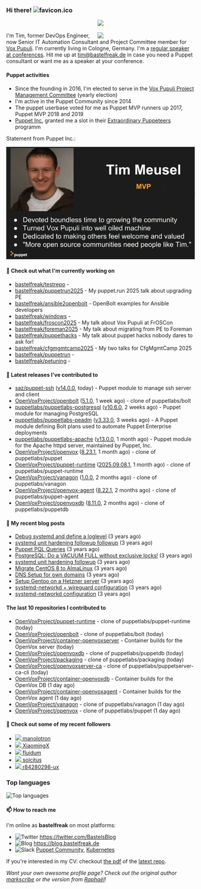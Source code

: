 ### Hi there! ![favicon.ico](https://raw.githubusercontent.com/bastelfreak/bastelfreak/master/favicon.ico)

<p align="center">
  <a href="https://github.com/ryo-ma/github-profile-trophy"><img src="https://github-profile-trophy.vercel.app/?username=bastelfreak&theme=darkhub&margin-w=15&margin-h=15&no-frame=true&column=5"/></a>
</p>

<img align="right" src="https://avatars.githubusercontent.com/bastelfreak" width="260">

I'm Tim, former DevOps Engineer, now Senior IT Automation Consultant and Project
Committee member for [Vox Pupuli](https://voxpupuli.org).
I'm currently living in Cologne, Germany. I'm a
[regular speaker at conferences](https://github.com/bastelfreak/talks#collection-of-talks-proposals-and-related-stuff).
Hit me up at [tim@bastelfreak.de](mailto:tim@bastelfeak.de) in case you need a
Puppet consultant or want me as a speaker at your conference.

#### Puppet activities

* Since the founding in 2016, I'm elected to serve in the [Vox Pupuli Project Management Committee](https://voxpupuli.org/blog/2016/10/12/pmc-election-results/) (yearly election)
* I'm active in the Puppet Community since 2014
* The puppet userbase voted for me as Puppet MVP runners up 2017, Puppet MVP 2018 and 2019
* [Puppet Inc.](https://puppet.com) granted me a slot in their [Extraordinary Puppeteers](https://puppet-champions.github.io/profiles.html) programm

Statement from Puppet Inc.:

![mvp statement](https://raw.githubusercontent.com/bastelfreak/bastelfreak/master/MVP.png)

#### 🌱 Check out what I'm currently working on


- [bastelfreak/testrepo](https://github.com/bastelfreak/testrepo) - 
- [bastelfreak/puppetrun2025](https://github.com/bastelfreak/puppetrun2025) - My puppet.run 2025 talk about upgrading PE
- [bastelfreak/ansible2openbolt](https://github.com/bastelfreak/ansible2openbolt) - OpenBolt examples for Ansible developers
- [bastelfreak/windows](https://github.com/bastelfreak/windows) - 
- [bastelfreak/froscon2025](https://github.com/bastelfreak/froscon2025) - My talk about Vox Pupuli at FrOSCon
- [bastelfreak/foreman2025](https://github.com/bastelfreak/foreman2025) - My talk about migrating from PE to Foreman
- [bastelfreak/puppethacks](https://github.com/bastelfreak/puppethacks) - My talk about puppet hacks nobody dares to ask for!
- [bastelfreak/cfgmgmtcamp2025](https://github.com/bastelfreak/cfgmgmtcamp2025) - My two talks for CfgMgmtCamp 2025
- [bastelfreak/puppetrun](https://github.com/bastelfreak/puppetrun) - 
- [bastelfreak/petuning](https://github.com/bastelfreak/petuning) - 

#### 🔭 Latest releases I've contributed to


- [saz/puppet-ssh](https://github.com/saz/puppet-ssh) ([v14.0.0](https://github.com/saz/puppet-ssh/releases/tag/v14.0.0), today) - Puppet module to manage ssh server and client
- [OpenVoxProject/openbolt](https://github.com/OpenVoxProject/openbolt) ([5.1.0](https://github.com/OpenVoxProject/openbolt/releases/tag/5.1.0), 1 week ago) - clone of puppetlabs/bolt
- [puppetlabs/puppetlabs-postgresql](https://github.com/puppetlabs/puppetlabs-postgresql) ([v10.6.0](https://github.com/puppetlabs/puppetlabs-postgresql/releases/tag/v10.6.0), 2 weeks ago) - Puppet module for managing PostgreSQL
- [puppetlabs/puppetlabs-peadm](https://github.com/puppetlabs/puppetlabs-peadm) ([v3.33.0](https://github.com/puppetlabs/puppetlabs-peadm/releases/tag/v3.33.0), 3 weeks ago) - A Puppet module defining Bolt plans used to automate Puppet Enterprise deployments
- [puppetlabs/puppetlabs-apache](https://github.com/puppetlabs/puppetlabs-apache) ([v13.0.0](https://github.com/puppetlabs/puppetlabs-apache/releases/tag/v13.0.0), 1 month ago) - Puppet module for the Apache httpd server, maintained by Puppet, Inc. 
- [OpenVoxProject/openvox](https://github.com/OpenVoxProject/openvox) ([8.23.1](https://github.com/OpenVoxProject/openvox/releases/tag/8.23.1), 1 month ago) - clone of puppetlabs/puppet
- [OpenVoxProject/puppet-runtime](https://github.com/OpenVoxProject/puppet-runtime) ([2025.09.08.1](https://github.com/OpenVoxProject/puppet-runtime/releases/tag/2025.09.08.1), 1 month ago) - clone of puppetlabs/puppet-runtime
- [OpenVoxProject/vanagon](https://github.com/OpenVoxProject/vanagon) ([1.0.0](https://github.com/OpenVoxProject/vanagon/releases/tag/1.0.0), 2 months ago) - clone of puppetlabs/vanagon
- [OpenVoxProject/openvox-agent](https://github.com/OpenVoxProject/openvox-agent) ([8.22.1](https://github.com/OpenVoxProject/openvox-agent/releases/tag/8.22.1), 2 months ago) - clone of puppetlabs/puppet-agent
- [OpenVoxProject/openvoxdb](https://github.com/OpenVoxProject/openvoxdb) ([8.11.0](https://github.com/OpenVoxProject/openvoxdb/releases/tag/8.11.0), 2 months ago) - clone of puppetlabs/puppetdb

#### 📜 My recent blog posts


- [Debug systemd and define a loglevel](https://blog.bastelfreak.de/2022/02/debug-systemd-and-define-a-loglevel/) (3 years ago)
- [systemd unit hardening followup followup](https://blog.bastelfreak.de/2022/01/systemd-unit-hardening-followup-followup/) (3 years ago)
- [Puppet PQL Queries](https://blog.bastelfreak.de/2022/01/puppet-pql-queries/) (3 years ago)
- [PostgreSQL: Do a VACUUM FULL without exclusive locks!](https://blog.bastelfreak.de/2022/01/postgresql-do-a-vacuum-full-without-exclusive-locks/) (3 years ago)
- [systemd unit hardening followup](https://blog.bastelfreak.de/2022/01/systemd-unit-hardening-followup/) (3 years ago)
- [Migrate CentOS 8 to AlmaLinux](https://blog.bastelfreak.de/2022/01/migrate-centos-8-to-almalinux/) (3 years ago)
- [DNS Setup for own domains](https://blog.bastelfreak.de/2022/01/dns-setup-for-own-domains/) (3 years ago)
- [Setup Gentoo on a Hetzner server](https://blog.bastelfreak.de/2022/01/setup-gentoo-on-a-hetzner-server/) (3 years ago)
- [systemd-networkd &#43; wireguard configuration](https://blog.bastelfreak.de/2022/01/systemd-networkd-wireguard-configuration/) (3 years ago)
- [systemd-networkd configuration](https://blog.bastelfreak.de/2022/01/systemd-networkd-configuration/) (3 years ago)

#### The last 10 repositories I contributed to


- [OpenVoxProject/puppet-runtime](https://github.com/OpenVoxProject/puppet-runtime) - clone of puppetlabs/puppet-runtime (today)
- [OpenVoxProject/openbolt](https://github.com/OpenVoxProject/openbolt) - clone of puppetlabs/bolt (today)
- [OpenVoxProject/container-openvoxserver](https://github.com/OpenVoxProject/container-openvoxserver) - Container builds for the OpenVox server (today)
- [OpenVoxProject/openvoxdb](https://github.com/OpenVoxProject/openvoxdb) - clone of puppetlabs/puppetdb (today)
- [OpenVoxProject/packaging](https://github.com/OpenVoxProject/packaging) - clone of puppetlabs/packaging (today)
- [OpenVoxProject/openvoxserver-ca](https://github.com/OpenVoxProject/openvoxserver-ca) - clone of puppetlabs/puppetserver-ca-cli (today)
- [OpenVoxProject/container-openvoxdb](https://github.com/OpenVoxProject/container-openvoxdb) - Container builds for the OpenVox DB (1 day ago)
- [OpenVoxProject/container-openvoxagent](https://github.com/OpenVoxProject/container-openvoxagent) - Container builds for the OpenVox agent (1 day ago)
- [OpenVoxProject/vanagon](https://github.com/OpenVoxProject/vanagon) - clone of puppetlabs/vanagon (1 day ago)
- [OpenVoxProject/openvox](https://github.com/OpenVoxProject/openvox) - clone of puppetlabs/puppet (1 day ago)

#### 👥 Check out some of my recent followers


- [<img src="https://avatars.githubusercontent.com/u/85654122?v=4" height="20"/> manolotron](https://github.com/manolotron)
- [<img src="https://avatars.githubusercontent.com/u/5387930?u=1cd0cfa4ab9c6e30da495e621b850e4f61a203aa&amp;v=4" height="20"/> XiaomingX](https://github.com/XiaomingX)
- [<img src="https://avatars.githubusercontent.com/u/16622232?v=4" height="20"/> fluidum](https://github.com/fluidum)
- [<img src="https://avatars.githubusercontent.com/u/10766800?v=4" height="20"/> solcitus](https://github.com/solcitus)
- [<img src="https://avatars.githubusercontent.com/u/222501283?v=4" height="20"/> r84280298-ux](https://github.com/r84280298-ux)

### Top languages

![Top languages](https://github-readme-stats.vercel.app/api/top-langs/?username=bastelfreak&hide_title=true)

#### 📫 How to reach me

I'm online as **bastelfreak** on most platforms:

- <img src="https://raw.githubusercontent.com/FortAwesome/Font-Awesome/master/svgs/brands/twitter.svg" width="20" alt="Twitter" /> https://twitter.com/BastelsBlog
- <img src="https://raw.githubusercontent.com/FortAwesome/Font-Awesome/master/svgs/brands/wordpress.svg" width="20" alt="Blog" /> https://blog.bastelfreak.de
- <img src="https://raw.githubusercontent.com/FortAwesome/Font-Awesome/master/svgs/brands/slack.svg" width="20" alt="Slack" /> [Puppet Community](https://slack.puppet.com/), [Kubernetes](https://slack.k8s.io/)

If you're interested in my CV: checkout [the pdf](https://github.com/bastelfreak/cv/raw/master/content-en.pdf) of the [latext repo](https://github.com/bastelfreak/cv#readme).

*Want your own awesome profile page? Check out the original author [markscribe](https://github.com/muesli/markscribe) or the version from [Raphaël](https://github.com/raphink/raphink#hi-there-)!*
